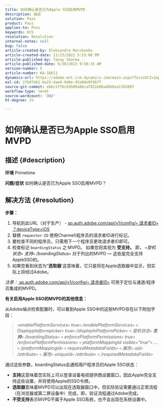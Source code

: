 ```yaml
---
title: 如何确认是否已为Apple SSO启用MVPD
description: 描述
solution: Pass
product: Pass
applies-to: Pass
keywords: KCS
resolution: Resolution
internal-notes: null
bug: false
article-created-by: Oleksandra Marchenko
article-created-date: 11/23/2022 5:53:08 PM
article-published-by: Tanay Sharma .
article-published-date: 5/30/2023 9:50:33 AM
version-number: 5
article-number: KA-16611
dynamics-url: https://adobe-ent.crm.dynamics.com/main.aspx?forceUCI=1&pagetype=entityrecord&etn=knowledgearticle&id=6021c6ae-576b-ed11-9561-6045bd006b25
exl-id: 2fb07db1-ba23-4ae0-948e-45a9de9f4b7f
source-git-commit: eb6c1ff6c03b09a06caf822e06a40b6ea1783897
workflow-type: tm+mt
source-wordcount: '302'
ht-degree: 1%

---
```


# 如何确认是否已为Apple SSO启用MVPD

## 描述 {#description}

<b>环境</b>
Primetime


<b>问题/症状</b>
如何确认是否已为Apple SSO启用MVPD？


## 解决方法 {#resolution}

<b>步骤：</b>
1. 导航到此URL（对于生产） - [sp.auth.adobe.com/api/v1/config/`<` 请求者ID`>` ？deviceType=iOS](http://sp.auth.adobe.com/api/v1/config/ABC?deviceType=iOS)
2. 替换 `requester-ID` 使用Channel\程序员的请求者ID进行标记。
3. 要检查不同的程序员，只需用下一个程序员更改请求者ID即可。
4. 检查标记 `boardingStatus` 之<b> </b>MVPD。 如果您将其视为 <b>受支持，</b> 即， *`<`登机状态`>` 支持`<` /boardingStatus`>`* 对于列出的MVPD — 这些是完全支持AppleSSO的。
5. 如果您看到状态为“<b>选取器</b>&#39;这意味着，它只是将在Apple选取器中显示，但实际上将经过Adobe。


*注意：*[ sp.auth.adobe.com/api/v1/config/`<` 请求者ID`>`](http://sp.auth.adobe.com/api/v1/config/ABC?deviceType=iOS) 可用于定位与通道/程序员集成的MVPD。

<b>有关启用Apple SSO的MVPD的其他信息：</b>

从Adobe端点检索配置时，可以看到Apple SSO中的这些MVPD存在以下附加字段：


> *`<`enablePlatformServices`>` true`<` /enablePlatformServices`>`
> `<` Displayplatformpicker`>` true`<` /displayInPlatformPicker`>`
> `<` 登机状态`>` <b>支持</b>`<` /boardingStatus`>`
> `<` enforcePlatformPermissions`>` true`<` /enforcePlatformPermissions`>`
> `<` platformMappingId visible=&quot;true&quot;`>` ...`<` /platformMappingId`>`
> `<` requiredMetadataFields`>`
> `<` 属性`>` uid`<` /attribute`>`
> `<` 属性`>` uniqueId`<` /attribute`>`
> `<` /requiredMetadataFields`>`*


通&#x200B;过这些参数，boardingStatus&#x200B;会通知用户程序员的Apple SSO状态：

- <b>支持</b>这&#x200B;意味着您实际上可以登录设备电视提供商设置窗口，因此Apple完全支持这些设置，并将使用Apple的SSO令牌。
- <b>选取器</b>意&#x200B;味着MVPD可以出现在选取器窗口中，但实际验证需要通过正常流程（在浏览器或第二屏设备中）完成，即，验证流程通过Adobe完成。
- <b>不受支持</b>表&#x200B;示MVPD不属于Apple SSO系统，也不会出现在系统设置中。
